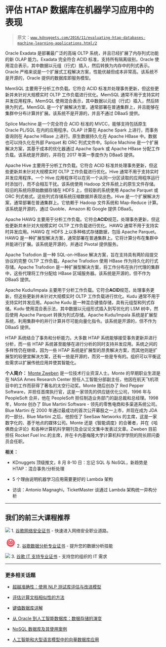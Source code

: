 # 评估 HTAP 数据库在机器学习应用中的表现

> 原文：[`www.kdnuggets.com/2016/11/evaluating-htap-databases-machine-learning-applications.html/2`](https://www.kdnuggets.com/2016/11/evaluating-htap-databases-machine-learning-applications.html/2)

Oracle Exadata 是部署最广泛的高端 OLTP 系统，并且已经扩展了内存列式功能的新 OLAP 能力。Exadata 完全符合 ACID 标准，支持所有隔离级别，Oracle 使用混合表示，其中数据以元组（行式）插入，然后转换为内存中的列式表示。Oracle 严格来说是一个扩展式工程解决方案，性能优越但成本非常高。该系统不是开源的，Oracle 提供的数据库即服务模型。

MemSQL 主要用于分析工作负载。它符合 ACID 标准并处理事务更新，但这些更新并未针对大规模实时 OLTP 工作负载进行优化。MemSQL 通常不用于支持实时并发应用程序。MemSQL 使用混合表示，其中数据以元组（行式）插入，然后转换为列式。MemSQL 是一个扩展解决方案，通常部署在普通集群上，并且能够在集群中分布计算并扩展。该系统不是开源的，并且不通过 DBaaS 提供。

Splice Machine 是一个完全符合 ACID 标准的 MVCC，能够支持包括原生 Oracle PL/SQL 在内的应用程序。OLAP 计算在 Apache Spark 上进行，而事务查询则在 Apache HBase 上进行。原生数据持久化在 Apache HBase 中。数据也可以持久化在外部 Parquet 和 ORC 列式文件中。Splice Machine 是一个扩展解决方案，其基于成本的优化器通过 Apache Spark 或 Apache HBase 分配工作负载。该系统是开源的，并将在 2017 年第一季度作为 DBaaS 提供。

Apache Hive 主要用于分析工作负载。它符合 ACID 标准并处理事务更新，但这些更新并未针对大规模实时 OLTP 工作负载进行优化。Hive 通常不用于支持实时并发应用程序。一个 Hive 应用程序可以在另一个从同一分区读取的应用程序运行时添加行，而不会相互干扰。该系统使用 Hadoop 文件系统上的原生文件存储。较旧的系统将原始数据存储在 HDFS 上，但较新的系统使用 Apache Parquet 或 ORC 列式格式。这些列式存储系统压缩数据并表现出色。Hive 是一个扩展解决方案，通常部署在普通集群上。它依赖于 Hadoop 文件系统和 Map-Reduce 计算。该系统是开源的，通过 Quoble、Amazon 和 Google 提供 DBaaS。

Apache HAWQ 主要用于分析工作负载。它符合**ACID**规范，处理事务更新，但这些更新并未针对大规模实时 OLTP 工作负载进行优化。HAWQ 通常不用于支持实时并发应用。HAWQ 在 HDFS 上以多种格式存储数据，包括 Apache Parquet。HAWQ 是一种扩展型解决方案，通常部署在普通集群上。它将计算分布在集群中并能进行扩展。该系统是开源的，并通过 Pivotal 提供服务。

Apache Trafodion 是一种 SQL-on-HBase 解决方案，旨在支持具有两阶段提交协议的完整 OLTP 工作负载。Apache Trafodion 使用 HBase 作为持久化的行式存储。Apache Trafodion 是一种扩展型解决方案，将工作分布在执行代理的集群中，这些代理将工作分配给 HBase 区域服务器。该系统是开源的，但不作为 DBaaS 提供。

Apache Kudu/Impala 主要用于分析工作负载。它符合**ACID**规范，处理事务更新，但这些更新并未针对大规模实时 OLTP 工作负载进行优化。Kudu 通常不用于支持实时并发应用。Apache Kudu 是一种混合键值存储，具有元组型和列式存储。Kudu 使用混合表示法，其中数据以元组形式插入到写优化的 LSM 树中，然后使用 Apache Parquet 转换为列式存储。Apache Kudu/Impala 系统是扩展型系统，利用集群中的并行计算并尽可能向量化指令。该系统是开源的，但不作为 DBaaS 提供。

HTAP 系统结合了事务和分析能力。大多数 HTAP 系统能够接受事务更新并进行分析，而一些 HTAP 系统甚至能够在进行分析的同时支持并发应用。系统之间的多样性仍在继续，因为一些 HTAP 系统是扩展型的昂贵解决方案，而其他则是扩展型的较便宜解决方案，还有一些是开源的，而另一些是专有的。组织可以平衡这些需求以扩展传统应用并使其智能化。

**个人简介：** [Monte Zweben](https://www.linkedin.com/in/mzweben) 是一位技术行业资深人士。Monte 的早期职业生涯是在 NASA Ames Research Center 担任人工智能分部副主任，他因在航天飞机项目中的工作而获得了著名的太空行动奖。Monte 随后创办了 Red Pepper Software，并担任首席执行官，这是一家领先的供应链优化公司，1996 年与 PeopleSoft 合并，他在 PeopleSoft 担任制造业务部门的副总裁和总经理。1998 年，Monte 创办了 Blue Martini Software - 领先的零售电商和多渠道系统公司。Blue Martini 在 2000 年通过最成功的首次公开募股之一上市，并现在成为 JDA 的一部分。Blue Martini 之后，他担任了 SeeSaw Networks 的主席，这是一家数字化的、基于地点的媒体公司。Monte 还是《智能调度》的合著者，并在《哈佛商业评论》和各种计算机科学期刊及会议论文集中发表过文章。Zweben 目前担任 Rocket Fuel Inc.的主席，并在卡内基梅隆大学计算机科学学院的院长顾问委员会任职。

**相关：**

+   KDnuggets 顶级推文，8 月 8-10 日：忘记 SQL 与 NoSQL，新趋势是 HTAP：混合事务/分析处理

+   5 个理由说明机器学习应用需要更好的 Lambda 架构

+   访谈：Antonio Magnaghi，TicketMaster 谈通过 Lambda 架构统一异构分析

* * *

## 我们的前三大课程推荐

![](img/0244c01ba9267c002ef39d4907e0b8fb.png) 1\. [谷歌网络安全证书](https://www.kdnuggets.com/google-cybersecurity) - 快速进入网络安全职业道路。

![](img/e225c49c3c91745821c8c0368bf04711.png) 2\. [谷歌数据分析专业证书](https://www.kdnuggets.com/google-data-analytics) - 提升您的数据分析技能

![](img/0244c01ba9267c002ef39d4907e0b8fb.png) 3\. [谷歌 IT 支持专业证书](https://www.kdnuggets.com/google-itsupport) - 支持您的组织的 IT 需求

* * *

### 更多相关话题

+   [超越准确性：使用 NLP 测试库评估与改进模型](https://www.kdnuggets.com/2023/04/john-snow-beyond-accuracy-nlp-test-library.html)

+   [评估计算文档相似性的方法](https://www.kdnuggets.com/evaluating-methods-for-calculating-document-similarity)

+   [键值数据库详解](https://www.kdnuggets.com/2021/04/nosql-explained-understanding-key-value-databases.html)

+   [从 Oracle 到人工智能数据库：数据存储的演变](https://www.kdnuggets.com/2022/02/oracle-databases-ai-evolution-data-storage.html)

+   [NoSQL 数据库及其使用案例](https://www.kdnuggets.com/2023/03/nosql-databases-cases.html)

+   [人工智能和大型语言模型中的向量数据库应用](https://www.kdnuggets.com/vector-databases-in-ai-and-llm-use-cases)
